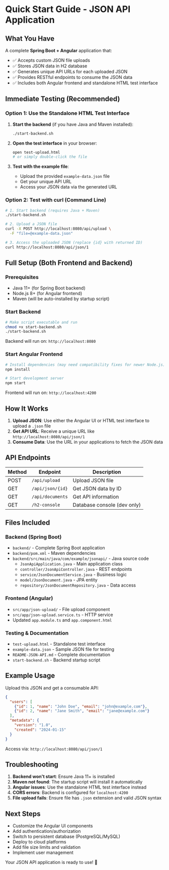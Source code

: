 # Quick Start Guide - JSON API Application

## What You Have

A complete **Spring Boot + Angular** application that:
- ✅ Accepts custom JSON file uploads
- ✅ Stores JSON data in H2 database
- ✅ Generates unique API URLs for each uploaded JSON
- ✅ Provides RESTful endpoints to consume the JSON data
- ✅ Includes both Angular frontend and standalone HTML test interface

## Immediate Testing (Recommended)

### Option 1: Use the Standalone HTML Test Interface

1. **Start the backend** (if you have Java and Maven installed):
   ```bash
   ./start-backend.sh
   ```

2. **Open the test interface** in your browser:
   ```bash
   open test-upload.html
   # or simply double-click the file
   ```

3. **Test with the example file**:
   - Upload the provided `example-data.json` file
   - Get your unique API URL
   - Access your JSON data via the generated URL

### Option 2: Test with curl (Command Line)

```bash
# 1. Start backend (requires Java + Maven)
./start-backend.sh

# 2. Upload a JSON file
curl -X POST http://localhost:8080/api/upload \
  -F "file=@example-data.json"

# 3. Access the uploaded JSON (replace {id} with returned ID)
curl http://localhost:8080/api/json/1
```

## Full Setup (Both Frontend and Backend)

### Prerequisites
- Java 11+ (for Spring Boot backend)
- Node.js 8+ (for Angular frontend)
- Maven (will be auto-installed by startup script)

### Start Backend
```bash
# Make script executable and run
chmod +x start-backend.sh
./start-backend.sh
```
Backend will run on: `http://localhost:8080`

### Start Angular Frontend
```bash
# Install dependencies (may need compatibility fixes for newer Node.js)
npm install

# Start development server
npm start
```
Frontend will run on: `http://localhost:4200`

## How It Works

1. **Upload JSON**: Use either the Angular UI or HTML test interface to upload a `.json` file
2. **Get API URL**: Receive a unique URL like `http://localhost:8080/api/json/1`
3. **Consume Data**: Use the URL in your applications to fetch the JSON data

## API Endpoints

| Method | Endpoint | Description |
|--------|----------|-------------|
| POST | `/api/upload` | Upload JSON file |
| GET | `/api/json/{id}` | Get JSON data by ID |
| GET | `/api/documents` | Get API information |
| GET | `/h2-console` | Database console (dev only) |

## Files Included

### Backend (Spring Boot)
- `backend/` - Complete Spring Boot application
- `backend/pom.xml` - Maven dependencies
- `backend/src/main/java/com/example/jsonapi/` - Java source code
  - `JsonApiApplication.java` - Main application class
  - `controller/JsonApiController.java` - REST endpoints
  - `service/JsonDocumentService.java` - Business logic
  - `model/JsonDocument.java` - JPA entity
  - `repository/JsonDocumentRepository.java` - Data access

### Frontend (Angular)
- `src/app/json-upload/` - File upload component
- `src/app/json-upload.service.ts` - HTTP service
- Updated `app.module.ts` and `app.component.html`

### Testing & Documentation
- `test-upload.html` - Standalone test interface
- `example-data.json` - Sample JSON file for testing
- `README-JSON-API.md` - Complete documentation
- `start-backend.sh` - Backend startup script

## Example Usage

Upload this JSON and get a consumable API:

```json
{
  "users": [
    {"id": 1, "name": "John Doe", "email": "john@example.com"},
    {"id": 2, "name": "Jane Smith", "email": "jane@example.com"}
  ],
  "metadata": {
    "version": "1.0",
    "created": "2024-01-15"
  }
}
```

Access via: `http://localhost:8080/api/json/1`

## Troubleshooting

1. **Backend won't start**: Ensure Java 11+ is installed
2. **Maven not found**: The startup script will install it automatically
3. **Angular issues**: Use the standalone HTML test interface instead
4. **CORS errors**: Backend is configured for `localhost:4200`
5. **File upload fails**: Ensure file has `.json` extension and valid JSON syntax

## Next Steps

- Customize the Angular UI components
- Add authentication/authorization
- Switch to persistent database (PostgreSQL/MySQL)
- Deploy to cloud platforms
- Add file size limits and validation
- Implement user management

Your JSON API application is ready to use! 🚀